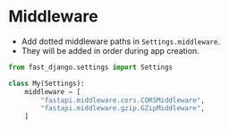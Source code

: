 # Middleware

- Add dotted middleware paths in `Settings.middleware`.
- They will be added in order during app creation.

```python
from fast_django.settings import Settings

class My(Settings):
    middleware = [
        "fastapi.middleware.cors.CORSMiddleware",
        "fastapi.middleware.gzip.GZipMiddleware",
    ]
```

